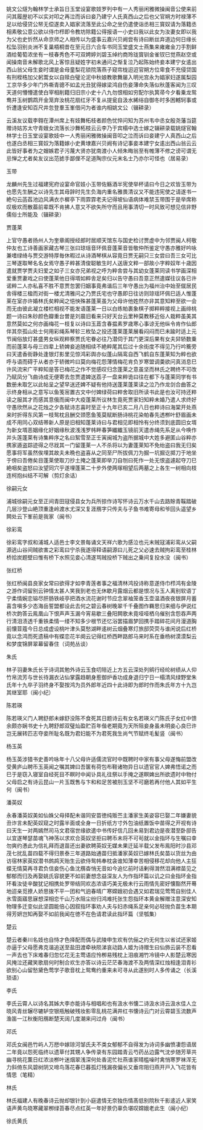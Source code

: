 <!-- { "loadSidebar": true } -->
姚文公燧为翰林学士承旨日玉堂设宴歌妓罗列中有一人秀丽闲雅微操闽音公使来前问其履歴初不以实对叩之再泣而诉曰妾乃建宁人氏真西山之后也父官朔方时禄薄不足以给侵贷公帑无偿遂卖入娼家流落至此公命之坐仍遣使诣丞相三寳奴请为落籍丞相素敬公意公欲以侍巾栉即令教坊除籍公得报语一小史曰我以此女为汝妻女即以我为父也史忻然从命京师之人相传以为盛事云嘉兴贝阙尝有诗曰断丝弃道边何日缘长松坠羽别炎洲不复巢梧桐昔在至元日六合车书同玉堂盛文士燕集来雍雍金刀手割鲜酒给葡萄浓坐有一枝春秀色不可双娉婷刘碧玉绰约商玲珑寳钏金雀钗巳觉燕赵空或闻操南音未解歌北风上客惊且疑姓字初未通问之惭复泣乃起陈始终妾本建宁女逺出西山翁父母生妾时谓是金母童梨花锁院落燕子窥帘栊迢迢官朔方位卑食不充侵贷国有刑桎梏加父躬鬻女以自赎白璧沦泥中秋娘教歌舞屡入明光宫永为娼家妇遂属梨园工京华多少年门外嘶青骢不如孟光丑犹得嫁梁鸿自伤妾薄命失落似秋蓬客闻为三叹天道何懵懵遣使白宰相削籍归旧宗小史十八九勿恨相如穷配尔执箕帚今夕看乗龙鸳鸯并玉树鹦鹉开金笼弃汝桃花扇红牙不复从提瓮自汲水絺绤自御冬时多困轗轲事或忻遭逢安知百尺井忽登羣玉峯借问为者谁内相姚文公（辍耕录）

云溪友议载李翱在潭州席上有妓舞柘枝者颜色忧悴问知为苏州韦中丞女殷尧藩当筵赠诗姑苏太守青娥女流落长沙舞柘枝云云李乃于宾榻中选士嫁之辍耕录载姚燧官翰林学士日玉堂设宴歌妓中一人秀丽闲雅微操闽音叩之泣而诉曰妾建宁人真西山之后也遂白丞相三寳奴为落籍嫁小史黄埭嘉兴贝阙有诗记事妾本建宁女逺出西山翁云云此皆好事者为之媢嫉君子污蔑大贤亦犹南渡小人倾朱晦翁至有帷薄不修之谤可谓无忌惮之尤者矣友议出范摅手鄙俚不足道陶宗仪元末名士乃亦尔可怪也（居易录）

玉带

龙麟州先生过福建宪府设宴命官妓小玉带佐觞酒半宪使举杯请曰今日之欢皆玉带为也愿先生酬之以诗先生其毋辞时先生负海内重名雅畏清议又不能违宪使之请遂书一絶句云菡萏池边风满衣朩樨亭下雨霏霏老夫记得坡仙语病体难禁玉带围于是举席称叹极欢而散葢前辈既不肯拂人意又不欲失所守而且用事清切一时风致可想见信非野儒俗士所能及（辍耕录）

贾蓬莱

上官守愚者扬州人为奎章阁授经郎时居顺天馆东与国史检讨贾虚中为邻贾闽人柯敬仲友也工诗善画家藏古琴三张曰琼瑶音环佩音蓬莱音皆敬仲所鉴定守愚亦雅好吟咏兼嗜绿绮与贾交游特厚毎休暇过从诗酒琴棋从容竟日贾无嗣只三女尝曰吾三女可比三琴遂取琴名名女焉守愚子粹甚清俊聪敏生时人送唐文粹一部故小字粹奴年十歳因遣就贾学贾夫妇爱之如子三女亦兄弟视之呼为粹舎尝与其幼女蓬莱同读书学画深相爱重贾妻戏之曰使蓬莱他日得壻如粹舎足矣归以告守愚曰吾意正然遣媒往议各已许诺粹二人亦私喜不胜不意贾忽罢归姻事竟弗谐后三年守愚出为福州治中始至僦居民舎得楼三楹而对街一楼尤清雅问之乃贾氏宅也守愚即日往访则琼瑶环佩巳适人惟蓬莱在室亦许婚林氏矣粹闻之悒怏殊甚蓬莱虽为父母许他姓然亦非其意知粹至欲一会而无由彼此凝立楼栏相视不能发语蓬莱一日以白练帕裹象棋子掷粹粹接视上画绯桃题一诗曰朱砂颜色瓣重台曽是刘晨旧看来只好天台云里种莫教移近俗人栽粹虽美其意然莫如之何亦画梅花一枝复以诗曰玉蕋含春揾素罗歳寒心事谅无他纵令肯作仙郎伴其奈孤山处士何用彩绳系琴轸三枚坠之投还蓬莱蓬莱展看闷闷而巳未踰时适上元节闽俗放灯甚盛男女纵观粹察贾氏宅眷必往乃潜伺于其门更深后果有女夫舁轿数乗而前蓬莱与母三四辈上轿婢妾追随相续不絶粹尾其后过十余街度不得见乃行吟簥旁曰天遣香街静处逢银灯影里见惊鸿彩舆亦似蓬山隔鸾自西飞鹤自东蓬莱知为粹也欲呼与语而碍于从者亦于轿微吟曰莫向梅花怨薄情梅花肯负岁寒盟调羮欲问真消息巳许风流宋广平粹知是答已梅花之作不觉感叹归念蓬莱之意虽坚而林氏之聘终不可改乃赋凤分飞曲诗成无便寄去忽贾遣婢送荔子一盘来粹诡曰往在都下与蓬莱同学有书数册未取乞以此帖呈之望早送还婢不疑有他持送蓬莱蓬莱读之泣乃作龙剑合曲答之示终身相从之意写以鱼笺宻置古文中付婢绿荷曰粹舍取旧所读书此是也汝可持还粹读之服其才而感其意俄而闽中大疫蓬莱所议林生竟死贾家妇知粹未婚乃遣人求终好守愚欣然从之花烛之夕各赋诗志喜时至正十九年已亥二月八日也粹诗曰海棠开处燕来时折得东风第一枝鸳枕且酬交颈愿鱼笺莫赋断肠诗桃花染帕春先透栁叶舒眉画未成不用同心双结帯新人原是旧相知蓬莱诗曰与君相见即相怜有分终须到底圆旧女壻为新女壻恶姻缘化好姻缘秋波浅浅罗帏畔春笋纎纎玉镜前天遣赤绳先系足从今唤作并头莲蓬莱有诗集粹序之名曰絮雪至正壬寅闽城为盗所据城中大姓多避匿山谷粹亦携家遁盗踪迹得之尽戕其一门留蓬莱一人不杀将以为妻蓬莱知不免绐盗曰我无归矣愿事将军虽然俟埋其故夫未晩也盗喜从之同至尸所拔佩刀为掘一坑掘讫掷刀于地坐于傍曰吾倦矣目蓬莱使取刀抄土掩之蓬莱即举刀自刎曰死作一处无恨盗遽起夺刀巳絶咽矣盗怒曰汝望同穴乎遂埋蓬莱二十步外使两塜相望后两墓之上各生一树相向枝连柯抱纠结不可解（剪灯余话）

徐嗣元女

浦城徐嗣元女至正间青田冦侵县女为兵所掠作诗写怀诗云万水千山去路賖青鞵踏破几层沙登山絶顶重逢岭渡水尤深又复涯鴈字只传夫与子鱼书难寄母和爷回头遥望乡闗处云下峯前是我家（闽书）

徐彩鸾

徐彩鸾字叔和浦城人适邑士李文景每诵文天祥六歌为感泣也元末贼冦浦彩鸾从父嗣源逃山谷间贼欲害之彩鸾曰宁杀我遂得释语嗣源曰儿死之父必速去贼拘彩鸾至桂林桥拾炭题壁曰惟有桥下水照见妾心清遂骂贼投桥下贼出之乗间复投水没（闽书）

张红桥

张红桥闽县良家女常曰欲得才如李青莲者事之福清林鸿投诗称意遂侍巾栉鸿有金陵之游作词留别云钟情太甚人笑我到老也无休歇月露烟云都是恨况与玉人离别软语丁宁柔情婉恋镕尽肝肠铁岐亭把酒水流花谢时节应念翠袖笼香玉壶温酒夜夜银屏月蓄喜含嗔多少态海岳誓盟都设此去何之碧云春树晚翠千千叠图作羇思归来细与伊说红桥次韵答云鳯凰山下恨声声玉漏今宵易歇三叠阳闗歌未竟哑哑栖乌催别含怨吞声两行清泪渍透千重铁柔情一缕不知多少根节还忆浴罢描眉梦回携手踏碎花间月漫道胸前懐荳蔻今日总成虚设桃叶津头莫愁湖畔逺树云烟叠寒灯旅邸荧荧与谁闲说后红桥竟以念鸿而死遗稿中有蝶恋花半阕云记得红桥西畔路郎马来时系在垂杨树漠漠梨云和梦度锦屏翠幕留春住（词苑丛谈）

朱氏

林子羽妻朱氏长于诗词其勉外诗云玉食叨陪近上方五云深处列鹓行经纶树绩从人仰竹帛流芳与世长待漏衣沾仙掌露趋朝身惹御炉香功成身退归宁日一榻清风绿野堂朱氏年十九卒子羽终身不娶按鸿为员外郎年近四十此诗即为郎时作而朱氏年方十九岂其继室耶（闽小纪）

陈若瑛

陈若瑛义门人聘舒郎未嫁舒没陈不食死其日题诗云有女名若瑛义门陈氏子女红中馈余颇亦娴书史十九聘舒郎双璧灿盈贮百年偕老期竟为天所阻妾身虽未明妾心良巳许岂无展转匹志夺妾所耻名既为君妇能不为君死我生尚气节赋终毛髪竖（闽书）

杨玉英

杨玉英涉猎书史善吟咏年十八父母许适儒流官时中既聘时中家有事父母遂悔前盟改受黄庐山聘币玉英闻之嘱其婢曰吾箧有荷包布鞋诸物异日以遗官官人婢弗悟诺之而巳于是窃入寝室自经死目不瞑时中闻讣具礼往祭以手掩之遂瞑婢出所欲遗时中物付父母启之有诗云昆山一片玉既售与卞和和足苦被刖玉坚不可磨若再付他人其如平生何（闽书）

潘英奴

永春潘英奴美如仙姝父母择配未谐同安苗徳纯贩苎主潘家生美姿容巳娶二年嫌妻貌丑诈言未配英奴窥之时露半面或全身一日折纸方寸外包油纸置饭中苗得之开视有诗曰天生一对两嫣然司马文君宿世缘欲遣中书传好信几回未易到君边是夜潜至卧邸告以宜遂琴瑟苗魂飞神荡以求欢合英奴坚拒曰聘币未将不可茍就以金指环与生嘱曰幸勿爽约慿此为信礼拜而退苗还出妻欲聘英奴无媒未果迁延半载父发布鳯阳时沙县邓茂七扰乱苗四载不得归景泰三年道路始通苗归抵潘家英奴已嫁林氏矣苗以货丝为由访宿林家英奴潜书鹧鸪天贻生云欲侍鸳帏奉枕衾谁知薄幸苦相侵移花却向他人主狂蝶无情莫再寻君负信妾伤心鱼沈鴈杳悄无音如今追忆前时话剰得潸然泪满襟苗见之郁郁而归及再娶姚氏容貌更不如前妻想念益深友人为作指环篇以讥之曰金指环金指环看汝徒辛酸犹记相携处罗带结同欢态浓语巧美无极未行云雨情先密好懐豁然开蓦地迢亲觅撩人娇思拨不平一团和气逈春晴广寒嫦娥初会遇又如君瑞见莺莺自别佳人氷雪面寤思寐想深相恋千山万水阻尘纷归鸿难托张生怨指环本黄金解赠注意深安知物理多迁变似此坚圆能倍心因叙指环事劝人夫与妇赤绳系足亲何必轻抛负苗生本期得芳妍岂知再娶不如前我闻在徳不在色请君读此指环篇（坚瓠集）

楚云

楚云者秦川名妓也自恃才色择配而偶与武陵申生欢有伉俪之约无何生以省试还家姬亦逼于父母愿弗克谐追送至盐田渡牵袂陨涕哀动路人姬为诗赠生曰仙斾云装不忍看一声去也下床难春归忽忆花无主莺语应怜栁易残枕上泪痕湘竹冷镜中人影楚云寒因风掩泣还藏笑歌扇何时制合欢生亦答以诗云茫茫春海渡不及两情深红烛相逢泪青衫欲别心山留愁黛色莺学子歌音枕上鸳鸯约重来未可寻从此遂别时人多传诵之（长溪琐语）

李氏

李氏云霄人以诗名其姊大李亦能诗与相唱和也有汲水书懐二诗汲水诗云汲水佳人立晓风青丝辗尽辘轳空银瓶触破残妆影零乱桃花满井红书懐诗云门对云霄碧玉流数声渔笛一江秋衡阳鴈断楚天阔几度潮来问过舟（闽书）

邓氏

邓氏女闽邑竹屿人万厯中嫁琼河邹氏夫不类女郁郁不自得发为诗词多幽愤凄怨语居二年竟以怨死临终以遗草付其甥人争传录有东园踏青云芍药丛边露气沈步随芳草共幽寻桃花薫日红浓淡栁叶迷烟翠浅深何处香泥忙社燕谁家晴槛噪时禽悄寒罗袜浑无力斜倚东风碧树阴又啼鸟落花春巳暮孤灯残漏夜偏长又垂帘阻归燕开戸入飞花皆有情思（笔精）

林氏

林氏福建人有晚春诗云抛却银针到小庭遣情无奈独伤情髙低别院秋千影逺近人家笑语声黄鸟晓寒藏翠栁绿苔春尽点红英一年好景仍辜负堪叹嫦娥老此生（闽小纪）

徐氏黄氏

